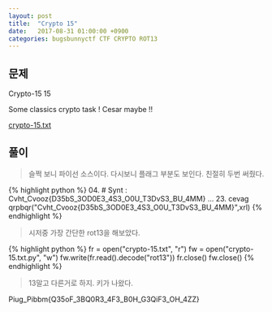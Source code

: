 ```yaml
---
layout: post
title:  "Crypto 15"
date:   2017-08-31 01:00:00 +0900
categories: bugsbunnyctf CTF CRYPTO ROT13
---
```


문제
------

Crypto-15
15

Some classics crypto task ! Cesar maybe !!

[crypto-15.txt]({{site.url}}/downloads/2017/bugsbunnyctf/crypto-15.txt)

풀이
------

> 슬쩍 보니 파이선 소스이다. 다시보니 플래그 부분도 보인다. 친절히 두번 써줬다.

{% highlight python %}
04. # Synt : Cvht_Cvooz{D35bS_3OD0E3_4S3_O0U_T3DvS3_BU_4MM}
...
23. cevag qrpbqr("Cvht_Cvooz{D35bS_3OD0E3_4S3_O0U_T3DvS3_BU_4MM}",xrl)
{% endhighlight %}

> 시저중 가장 간단한 rot13을 해보았다.

{% highlight python %}
fr = open("crypto-15.txt", "r")
fw = open("crypto-15.txt.py", "w")
fw.write(fr.read().decode("rot13"))
fr.close()
fw.close()
{% endhighlight %}

> 13말고 다른거로 하지. 키가 나왔다.

Piug_Pibbm{Q35oF_3BQ0R3_4F3_B0H_G3QiF3_OH_4ZZ}